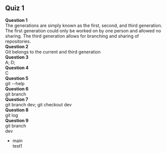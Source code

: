 ##  Quiz 1  
**Question 1**  
The generations are simply known as the first, second, and third generation. The first generation could only be worked on by one person and allowed no sharing. The third generation allows for branching and sharing of repositories.  
**Question 2**  
Git belongs to the current and third generation  
**Question 3**  
A; D;   
**Question 4**  
C  
**Question 5**  
git --help  
**Question 6**  
git branch  
**Question 7**  
git branch dev; git checkout dev  
**Question 8**  
git log  
**Question 9**  
 git branch  
  dev
* main  
  test1
